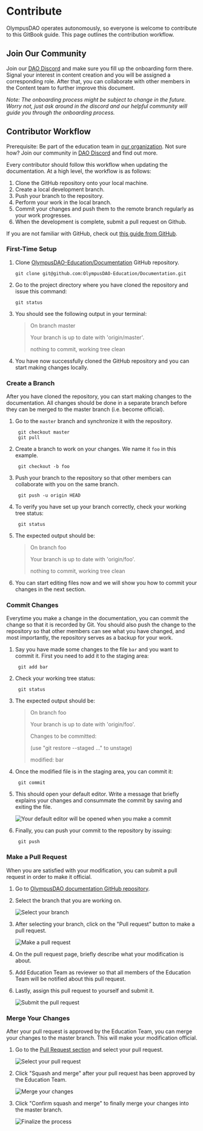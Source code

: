 # Contribute

OlympusDAO operates autonomously, so everyone is welcome to contribute to this GitBook guide. This page outlines the contribution workflow.

## Join Our Community

Join our [DAO Discord](https://discord.gg/42xFV68uEf) and make sure you fill up the onboarding form there. Signal your interest in content creation and you will be assigned a corresponding role. After that, you can collaborate with other members in the Content team to further improve this document.

_Note: The onboarding process might be subject to change in the future. Worry not, just ask around in the discord and our helpful community will guide you through the onboarding process._

## Contributor Workflow

Prerequisite: Be part of the education team in [our organization](https://github.com/OlympusDAO-Education). Not sure how? Join our community in [DAO Discord](https://discord.gg/42xFV68uEf) and find out more.

Every contributor should follow this workflow when updating the documentation. At a high level, the workflow is as follows:

1. Clone the GitHub repository onto your local machine.
2. Create a local development branch.
3. Push your branch to the repository.
4. Perform your work in the local branch.
5. Commit your changes and push them to the remote branch regularly as your work progresses.
6. When the development is complete, submit a pull request on Github.

If you are not familiar with GitHub, check out [this guide from GitHub](https://guides.github.com/activities/hello-world/).

### First-Time Setup

1. Clone [OlympusDAO-Education/Documentation](https://github.com/OlympusDAO-Education/Documentation) GitHub repository.

   `git clone git@github.com:OlympusDAO-Education/Documentation.git`

2. Go to the project directory where you have cloned the repository and issue this command:

   `git status`

3. You should see the following output in your terminal:

   > On branch master
   >
   > Your branch is up to date with 'origin/master'.
   >
   > nothing to commit, working tree clean

4. You have now successfully cloned the GitHub repository and you can start making changes locally.

### Create a Branch

After you have cloned the repository, you can start making changes to the documentation. All changes should be done in a separate branch before they can be merged to the master branch \(i.e. become official\).

1. Go to the `master` branch and synchronize it with the repository.

   ```text
    git checkout master
    git pull
   ```

2. Create a branch to work on your changes. We name it `foo` in this example.

   ```text
    git checkout -b foo
   ```

3. Push your branch to the repository so that other members can collaborate with you on the same branch.

   ```text
    git push -u origin HEAD
   ```

4. To verify you have set up your branch correctly, check your working tree status:

   ```text
    git status
   ```

5. The expected output should be:

   > On branch foo
   >
   > Your branch is up to date with 'origin/foo'.
   >
   > nothing to commit, working tree clean

6. You can start editing files now and we will show you how to commit your changes in the next section.

### Commit Changes

Everytime you make a change in the documentation, you can commit the change so that it is recorded by Git. You should also push the change to the repository so that other members can see what you have changed, and most importantly, the repository serves as a backup for your work.

1. Say you have made some changes to the file `bar` and you want to commit it. First you need to add it to the staging area:

   ```text
    git add bar
   ```

2. Check your working tree status:

   ```text
    git status
   ```

3. The expected output should be:

   > On branch foo
   >
   > Your branch is up to date with 'origin/foo'.
   >
   > Changes to be committed:
   >
   > \(use "git restore --staged ..." to unstage\)
   >
   > modified: bar

4. Once the modified file is in the staging area, you can commit it:

   ```text
    git commit
   ```

5. This should open your default editor. Write a message that briefly explains your changes and consummate the commit by saving and exiting the file.

   ![Your default editor will be opened when you make a commit](../.gitbook/assets/commit_message.png)

6. Finally, you can push your commit to the repository by issuing:

   ```text
    git push
   ```

### Make a Pull Request

When you are satisfied with your modification, you can submit a pull request in order to make it official.

1. Go to [OlympusDAO documentation GitHub repository](https://github.com/OlympusDAO-Education/Documentation).
2. Select the branch that you are working on.

   ![Select your branch](../.gitbook/assets/select_branch.png)

3. After selecting your branch, click on the "Pull request" button to make a pull request.

   ![Make a pull request](../.gitbook/assets/pull_request.png)

4. On the pull request page, briefly describe what your modification is about.
5. Add Education Team as reviewer so that all members of the Education Team will be notified about this pull request.
6. Lastly, assign this pull request to yourself and submit it.

   ![Submit the pull request](../.gitbook/assets/submit_pull_request.png)

### Merge Your Changes

After your pull request is approved by the Education Team, you can merge your changes to the master branch. This will make your modification official.

1. Go to the [Pull Request section](https://github.com/OlympusDAO-Education/Documentation/pulls) and select your pull request.

   ![Select your pull request](../.gitbook/assets/open_pull_request.png)

2. Click "Squash and merge" after your pull request has been approved by the Education Team.

   ![Merge your changes](../.gitbook/assets/merge_changes.png)

3. Click "Confirm squash and merge" to finally merge your changes into the master branch.

   ![Finalize the process](../.gitbook/assets/finalize.png)

